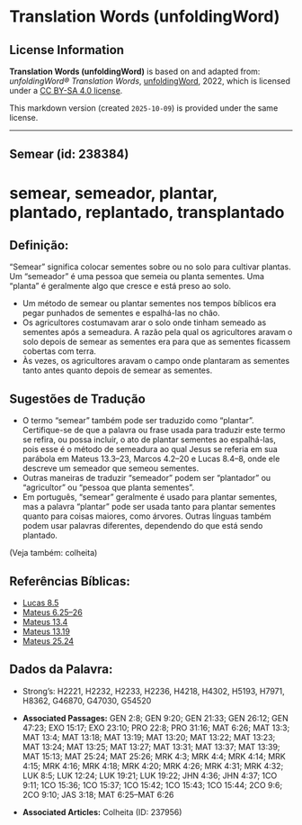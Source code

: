 # Translation Words (unfoldingWord)

## License Information

**Translation Words (unfoldingWord)** is based on and adapted from: _unfoldingWord® Translation Words_, [unfoldingWord](https://unfoldingword.org/utw), 2022, which is licensed under a [CC BY-SA 4.0 license](https://creativecommons.org/licenses/by-sa/4.0/legalcode.en).

This markdown version (created `2025-10-09`) is provided under the same license.



--------------------------------

## Semear (id: 238384)

semear, semeador, plantar, plantado, replantado, transplantado
==============================================================

Definição:
----------

“Semear” significa colocar sementes sobre ou no solo para cultivar plantas. Um “semeador” é uma pessoa que semeia ou planta sementes. Uma “planta” é geralmente algo que cresce e está preso ao solo.

* Um método de semear ou plantar sementes nos tempos bíblicos era pegar punhados de sementes e espalhá\-las no chão.
* Os agricultores costumavam arar o solo onde tinham semeado as sementes após a semeadura. A razão pela qual os agricultores aravam o solo depois de semear as sementes era para que as sementes ficassem cobertas com terra.
* Às vezes, os agricultores aravam o campo onde plantaram as sementes tanto antes quanto depois de semear as sementes.

Sugestões de Tradução
---------------------

* O termo “semear” também pode ser traduzido como “plantar”. Certifique\-se de que a palavra ou frase usada para traduzir este termo se refira, ou possa incluir, o ato de plantar sementes ao espalhá\-las, pois esse é o método de semeadura ao qual Jesus se referia em sua parábola em Mateus 13\.3–23, Marcos 4\.2–20 e Lucas 8\.4–8, onde ele descreve um semeador que semeou sementes.
* Outras maneiras de traduzir “semeador” podem ser “plantador” ou “agricultor” ou “pessoa que planta sementes”.
* Em português, “semear” geralmente é usado para plantar sementes, mas a palavra “plantar” pode ser usada tanto para plantar sementes quanto para coisas maiores, como árvores. Outras línguas também podem usar palavras diferentes, dependendo do que está sendo plantado.

(Veja também: colheita)

Referências Bíblicas:
---------------------

* [Lucas 8\.5](https://ref.ly/Luke8:5)
* [Mateus 6\.25–26](https://ref.ly/Matt6:25-Matt6:26)
* [Mateus 13\.4](https://ref.ly/Matt13:4)
* [Mateus 13\.19](https://ref.ly/Matt13:19)
* [Mateus 25\.24](https://ref.ly/Matt25:24)

Dados da Palavra:
-----------------

* Strong’s: H2221, H2232, H2233, H2236, H4218, H4302, H5193, H7971, H8362, G46870, G47030, G54520

* **Associated Passages:** GEN 2:8; GEN 9:20; GEN 21:33; GEN 26:12; GEN 47:23; EXO 15:17; EXO 23:10; PRO 22:8; PRO 31:16; MAT 6:26; MAT 13:3; MAT 13:4; MAT 13:18; MAT 13:19; MAT 13:20; MAT 13:22; MAT 13:23; MAT 13:24; MAT 13:25; MAT 13:27; MAT 13:31; MAT 13:37; MAT 13:39; MAT 15:13; MAT 25:24; MAT 25:26; MRK 4:3; MRK 4:4; MRK 4:14; MRK 4:15; MRK 4:16; MRK 4:18; MRK 4:20; MRK 4:26; MRK 4:31; MRK 4:32; LUK 8:5; LUK 12:24; LUK 19:21; LUK 19:22; JHN 4:36; JHN 4:37; 1CO 9:11; 1CO 15:36; 1CO 15:37; 1CO 15:42; 1CO 15:43; 1CO 15:44; 2CO 9:6; 2CO 9:10; JAS 3:18; MAT 6:25–MAT 6:26
* **Associated Articles:** Colheita (ID: 237956)

